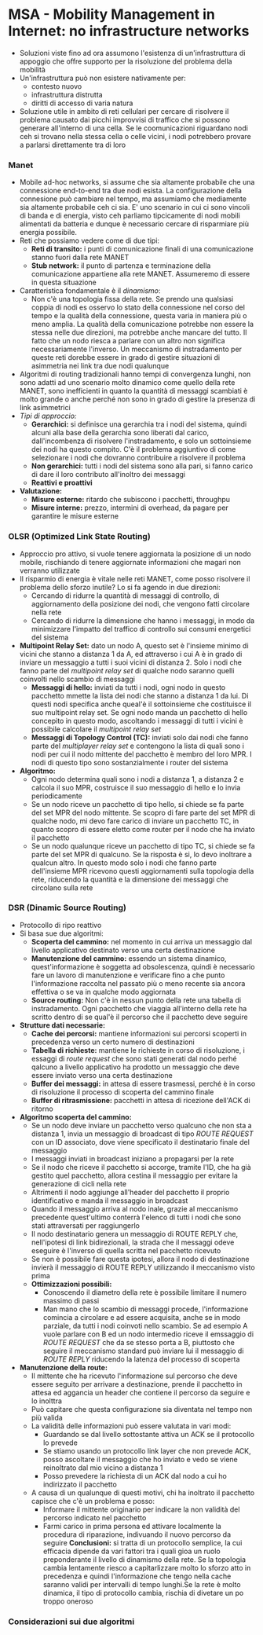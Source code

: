 # MSA - Mobility Management in Internet: no infrastructure networks

- Soluzioni viste fino ad ora assumono l'esistenza di un'infrastruttura di appoggio che offre supporto per la risoluzione del problema della mobilità
- Un'infrastruttura può non esistere nativamente per:
  - contesto nuovo
  - infrastruttura distrutta
  - diritti di accesso di varia natura
- Soluzione utile in ambito di reti cellulari per cercare di risolvere il problema causato dai picchi improvvisi di traffico che si possono generare all'interno di una cella. Se le coomunicazioni riguardano nodi ceh si trovano nella stessa cella o celle vicini, i nodi potrebbero provare a parlarsi direttamente tra di loro

### **Manet**

- Mobile ad-hoc networks, si assume che sia altamente probabile che una connessione end-to-end tra due nodi esista. La configurazione della connesione può cambiare nel tempo, ma assumiamo che mediamente sia altamente probabile ceh ci sia. E' uno scenario in cui ci sono vincoli di banda e di energia, visto ceh parliamo tipcicamente di nodi mobili alimentati da batteria e dunque è necessario cercare di risparmiare più energia possibile.
- Reti che possiamo vedere come di due tipi:
  - **Reti di transito:** i punti di comunicazione finali di una comunicazione stanno fuori dalla rete MANET
  - **Stub network:** il punto di partenza e terminazione della comunicazione appartiene alla rete MANET. Assumeremo di essere in questa situazione
- Caratteristica fondamentale è il *dinamismo*:
  - Non c'è una topologia fissa della rete. Se prendo una qualsiasi coppia di nodi es osservo lo stato della connessione nel corso del tempo e la qualità della connessione, questa varia in maniera più o meno amplia. La qualità della comunicazione potrebbe non essere la stessa nelle due direzioni, ma potrebbe anche mancare del tutto. Il fatto che un nodo riesca a parlare con un altro non significa necessariamente l'inverso. Un meccanismo di instradamento per queste reti dorebbe essere in grado di gestire situazioni di asimmetria nei link tra due nodi qualunque
- Algoritmi di routing tradizionali hanno tempi di convergenza lunghi, non sono adatti ad uno scenario molto dinamico come quello della rete MANET, sono inefficienti in quanto la quantità di messaggi scambiati è molto grande o anche perché non sono in grado di gestire la presenza di link asimmetrici
- *Tipi di approccio:*
  - **Gerarchici:** si definisce una gerarchia tra i nodi del sistema, quindi alcuni alla base della gerarchia sono liberati dal carico, dall'incombenza di risolvere l'instradamento, e solo un sottoinsieme dei nodi ha questo compito. C'è il problema aggiuntivo di come selezionare i nodi che dovranno contribuire a risolvere il problema
  - **Non gerarchici:** tutti i nodi del sistema sono alla pari, si fanno carico di dare il loro contributo all'inoltro dei messaggi
  - **Reattivi e proattivi**
- **Valutazione:**
  - **Misure esterne:** ritardo che subiscono i pacchetti, throughpu
  - **Misure interne:** prezzo, intermini di overhead, da pagare per garantire le misure esterne

### **OLSR (Optimized Link State Routing)**

- Approccio pro attivo, si vuole tenere aggiornata la posizione di un nodo mobile, rischiando di tenere aggiornate informazioni che magari non verranno utilizzate
- Il risparmio di energia è vitale nelle reti MANET, come posso risolvere il problema dello sforzo inutile? Lo si fa agendo in due direzioni:
  - Cercando di ridurre la quantità di messaggi di controllo, di aggiornamento della posizione dei nodi, che vengono fatti circolare nella rete
  - Cercando di ridurre la dimensione che hanno i messaggi, in modo da minimizzare l'impatto del traffico di controllo sui consumi energetici del sistema
- **Multipoint Relay Set:** dato un nodo A, questo set è l'insieme minimo di vicini che stanno a distanza 1 da A, ed attraverso i cui A è in grado di inviare un messaggio a tutti i suoi vicini di distanza 2. Solo i nodi che fanno parte del *multipoint relay set* di qualche nodo saranno quelli coinvolti nello scambio di messaggi
  - **Messaggi di hello:** inviati da tutti i nodi, ogni nodo in questo pacchetto mmette la lista dei nodi che stanno a distanza 1 da lui. Di questi nodi specifica anche queal'è il sottoinsieme che costituisce il suo multipoint relay set. Se ogni nodo manda un pacchetto di hello concepito in questo modo, ascoltando i messaggi di tutti i vicini è possibile calcolare il *multipoint relay set*
  - **Messaggi di Topology Control (TC):** inviati solo dai nodi che fanno parte del *multiplayer relay set* e contengono la lista di quali sono i nodi per cui il nodo mittente del pacchetto è membro del loro MPR. I nodi di questo tipo sono sostanzialmente i router del sistema
- **Algoritmo:**
  - Ogni nodo determina quali sono i nodi a distanza 1, a distanza 2 e calcola il suo MPR, costruisce il suo messaggio di hello e lo invia periodicamente
  - Se un nodo riceve un pacchetto di tipo hello, si chiede se fa parte del set MPR del nodo mittente. Se scopro di fare parte del set MPR di qualche nodo, mi devo fare carico di inviare un pacchetto TC, in quanto scopro di essere eletto come router per il nodo che ha inviato il pacchetto
  - Se un nodo qualunque riceve un pacchetto di tipo TC, si chiede se fa parte del set MPR di qualcuno. Se la risposta è si, lo devo inoltrare a qualcun altro. In questo modo solo i nodi che fanno parte dell'insieme MPR ricevono questi aggiornamenti sulla topologia della rete, riducendo la quantità e la dimensione dei messaggi che circolano sulla rete

### **DSR (Dinamic Source Routing)**

- Protocollo di ripo reattivo
- Si basa sue due algoritmi:
  - **Scoperta del cammino:** nel momento in cui arriva un messaggio dal livello applicativo destinato verso una certa destinazione
  - **Manutenzione del cammino:** essendo un sistema dinamico, quest'informazione è soggetta ad obsolescenza, quindi è necessario fare un lavoro di manutenzione e verificare fino a che punto l'informazione raccolta nel passato più o meno recente sia ancora effettiva o se va in qualche modo aggiornata
  - **Source routing:** Non c'è in nessun punto della rete una tabella di instradamento. Ogni pacchetto che viaggia all'interno della rete ha scritto dentro di se qual'è il percorso che il pacchetto deve seguire
- **Strutture dati necessarie:**
  - **Cache dei percorsi:** mantiene informazioni sui percorsi scoperti in precedenza verso un certo numero di destinazioni
  - **Tabella di richieste:** mantiene le richieste in corso di risoluzione, i essaggi di *route request* che sono stati generati dal nodo perhé qalcuno a livello applicativo ha prodotto un messaggio che deve essere inviato verso una certa destinazione
  - **Buffer dei messaggi:** in attesa di essere trasmessi, perché è in corso di risoluzione il processo di scoperta del cammino finale
  - **Buffer di ritrasmissione:** pacchetti in attesa di ricezione dell'ACK di ritorno
- **Algoritmo scoperta del cammino:**
  - Se un nodo deve inviare un pacchetto verso qualcuno che non sta a distanza 1, invia un messaggio di broadcast di tipo *ROUTE REQUEST* con un ID associato, dove viene specificato il destinatario finale del messaggio
  - I messaggi inviati in broadcast iniziano a propagarsi per la rete
  - Se il nodo che riceve il pacchetto si accorge, tramite l'ID, che ha già gestito quel pacchetto, allora cestina il messaggio per evitare la generazione di cicli nella rete
  - Altrimenti il nodo aggiunge all'header del pacchetto il proprio identificativo e manda il messaggio in broadcast
  - Quando il messaggio arriva al nodo inale, grazie al meccanismo precedente quest'ultimo conterrà l'elenco di tutti i nodi che sono stati attraversati per raggiungerlo
  - Il nodo destinatario genera un messaggio di ROUTE REPLY che, nell'ipotesi di link bidirezionali, la strada che il messaggi odeve eseguire è l'inverso di quella scritta nel pacchetto ricevuto
  - Se non è possibile fare questa ipotesi, allora il nodo di destinazione invierà il messaggio di ROUTE REPLY utilizzando il meccanismo visto prima
  - **Ottimizzazioni possibili:**
    - Conoscendo il diametro della rete è possibile limitare il numero massimo di passi
    - Man mano che lo scambio di messaggi procede, l'informazione comincia a circolare e ad essere acquisita, anche se in modo parziale, da tutti i nodi coinvoti nello scambio. Se ad esempio A vuole parlare con B ed un nodo intermedio riceve il emssaggio di *ROUTE REQUEST* che da se stesso porta a B, piuttosto che seguire il meccanismo standard può inviare lui il messaggio di *ROUTE REPLY* riducendo la latenza del processo di scoperta
- **Manutenzione della route:**
  - Il mittente che ha ricevuto l'informazione sul percorso che deve essere seguito per arrivare a destinazione, prende il pacchetto in attesa ed aggancia un header che contiene il percorso da seguire e lo inolttra
  - Può capitare che questa configurazione sia diventata nel tempo non più valida
  - La validità delle informazioni può essere valutata in vari modi:
    - Guardando se dal livello sottostante attiva un ACK se il protocollo lo prevede
    - Se stiamo usando un protocollo link layer che non prevede ACK, posso ascoltare il messaggio che ho inviato e vedo se viene reinoltrato dal mio vicino a distanza 1
    - Posso prevedere la richiesta di un ACK dal nodo a cui ho indirizzato il pacchetto
  - A causa di un qualunque di questi motivi, chi ha inoltrato il pacchetto capisce che c'è un problema e posso:
    - Informare il mittente originario per indicare la non validità del percorso indicato nel pacchetto
    - Farmi carico in prima persona ed attivare localmente la procedura di riparazione, indivuando il nuovo percorso da seguire
**Conclusioni:** si tratta di un protocollo semplice, la cui efficacia dipende da vari fattori tra i quali gioa un ruolo preponderante il livello di dinamismo della rete. Se la topologia cambia lentamente riesco a capitarlizzare molto lo sforzo atto in precedenza e quindi l'informazione che tengo nella cache saranno validi per intervalli di tempo lunghi.Se la rete è molto dinamica, il tipo di protocollo cambia, rischia di divetare un po troppo oneroso

### **Considerazioni sui due algoritmi**


